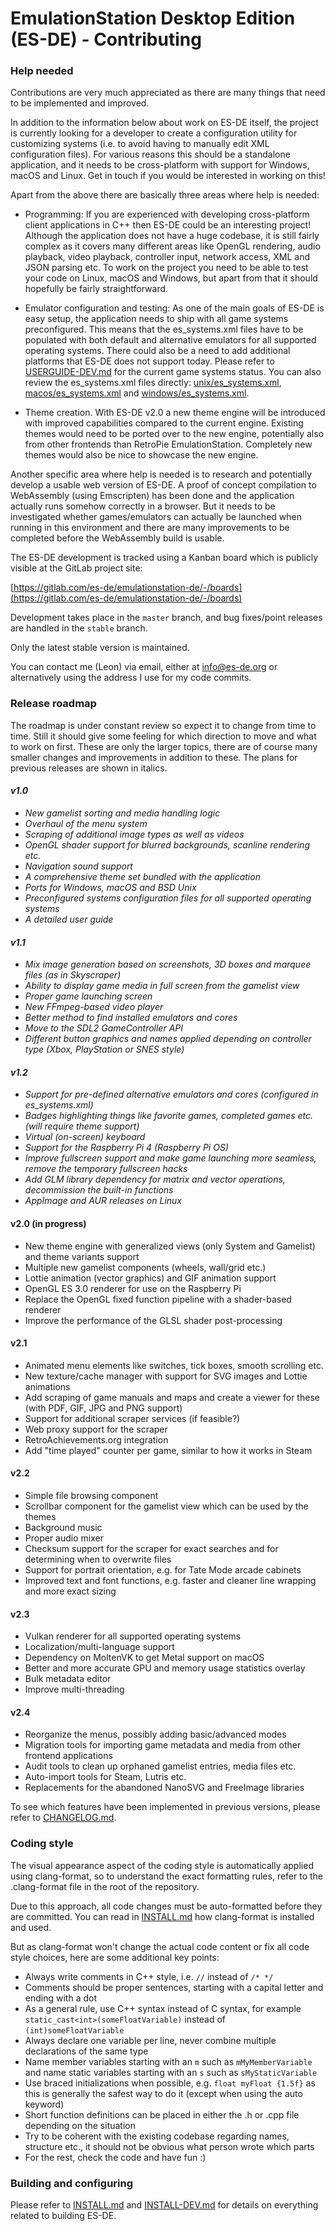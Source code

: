 # EmulationStation Desktop Edition (ES-DE) - Contributing

### Help needed

Contributions are very much appreciated as there are many things that need to be implemented and improved.

In addition to the information below about work on ES-DE itself, the project is currently looking for a developer to create a configuration utility for customizing systems (i.e. to avoid having to manually edit XML configuration files). For various reasons this should be a standalone application, and it needs to be cross-platform with support for Windows, macOS and Linux. Get in touch if you would be interested in working on this!

Apart from the above there are basically three areas where help is needed:

* Programming: If you are experienced with developing cross-platform client applications in C++ then ES-DE could be an interesting project! Although the application does not have a huge codebase, it is still fairly complex as it covers many different areas like OpenGL rendering, audio playback, video playback, controller input, network access, XML and JSON parsing etc. To work on the project you need to be able to test your code on Linux, macOS and Windows, but apart from that it should hopefully be fairly straightforward.

* Emulator configuration and testing: As one of the main goals of ES-DE is easy setup, the application needs to ship with all game systems preconfigured. This means that the es_systems.xml files have to be populated with both default and alternative emulators for all supported operating systems. There could also be a need to add additional platforms that ES-DE does not support today. Please refer to [USERGUIDE-DEV.md](USERGUIDE-DEV.md#supported-game-systems) for the current game systems status. You can also review the es_systems.xml files directly: [unix/es_systems.xml](resources/systems/unix/es_systems.xml), [macos/es_systems.xml](resources/systems/macos/es_systems.xml) and [windows/es_systems.xml](resources/systems/windows/es_systems.xml).

* Theme creation. With ES-DE v2.0 a new theme engine will be introduced with improved capabilities compared to the current engine. Existing themes would need to be ported over to the new engine, potentially also from other frontends than RetroPie EmulationStation. Completely new themes would also be nice to showcase the new engine.

Another specific area where help is needed is to research and potentially develop a usable web version of ES-DE. A proof of concept compilation to WebAssembly (using Emscripten) has been done and the application actually runs somehow correctly in a browser. But it needs to be investigated whether games/emulators can actually be launched when running in this environment and there are many improvements to be completed before the WebAssembly build is usable.

The ES-DE development is tracked using a Kanban board which is publicly visible at the GitLab project site:

[https://gitlab.com/es-de/emulationstation-de/-/boards](https://gitlab.com/es-de/emulationstation-de/-/boards)

Development takes place in the `master` branch, and bug fixes/point releases are handled in the `stable` branch.

Only the latest stable version is maintained.

You can contact me (Leon) via email, either at info@es-de.org or alternatively using the address I use for my code commits.

### Release roadmap

The roadmap is under constant review so expect it to change from time to time. Still it should give some feeling for which direction to move and what to work on first. These are only the larger topics, there are of course many smaller changes and improvements in addition to these. The plans for previous releases are shown in italics.

#### _v1.0_

* _New gamelist sorting and media handling logic_
* _Overhaul of the menu system_
* _Scraping of additional image types as well as videos_
* _OpenGL shader support for blurred backgrounds, scanline rendering etc._
* _Navigation sound support_
* _A comprehensive theme set bundled with the application_
* _Ports for Windows, macOS and BSD Unix_
* _Preconfigured systems configuration files for all supported operating systems_
* _A detailed user guide_

#### _v1.1_

* _Mix image generation based on screenshots, 3D boxes and marquee files (as in Skyscraper)_
* _Ability to display game media in full screen from the gamelist view_
* _Proper game launching screen_
* _New FFmpeg-based video player_
* _Better method to find installed emulators and cores_
* _Move to the SDL2 GameController API_
* _Different button graphics and names applied depending on controller type (Xbox, PlayStation or SNES style)_

#### _v1.2_

* _Support for pre-defined alternative emulators and cores (configured in es_systems.xml)_
* _Badges highlighting things like favorite games, completed games etc. (will require theme support)_
* _Virtual (on-screen) keyboard_
* _Support for the Raspberry Pi 4 (Raspberry Pi OS)_
* _Improve fullscreen support and make game launching more seamless, remove the temporary fullscreen hacks_
* _Add GLM library dependency for matrix and vector operations, decommission the built-in functions_
* _AppImage and AUR releases on Linux_

#### v2.0 (in progress)

* New theme engine with generalized views (only System and Gamelist) and theme variants support
* Multiple new gamelist components (wheels, wall/grid etc.)
* Lottie animation (vector graphics) and GIF animation support
* OpenGL ES 3.0 renderer for use on the Raspberry Pi
* Replace the OpenGL fixed function pipeline with a shader-based renderer
* Improve the performance of the GLSL shader post-processing

#### v2.1

* Animated menu elements like switches, tick boxes, smooth scrolling etc.
* New texture/cache manager with support for SVG images and Lottie animations
* Add scraping of game manuals and maps and create a viewer for these (with PDF, GIF, JPG and PNG support)
* Support for additional scraper services (if feasible?)
* Web proxy support for the scraper
* RetroAchievements.org integration
* Add "time played" counter per game, similar to how it works in Steam

#### v2.2

* Simple file browsing component
* Scrollbar component for the gamelist view which can be used by the themes
* Background music
* Proper audio mixer
* Checksum support for the scraper for exact searches and for determining when to overwrite files
* Support for portrait orientation, e.g. for Tate Mode arcade cabinets
* Improved text and font functions, e.g. faster and cleaner line wrapping and more exact sizing

#### v2.3

* Vulkan renderer for all supported operating systems
* Localization/multi-language support
* Dependency on MoltenVK to get Metal support on macOS
* Better and more accurate GPU and memory usage statistics overlay
* Bulk metadata editor
* Improve multi-threading

#### v2.4

* Reorganize the menus, possibly adding basic/advanced modes
* Migration tools for importing game metadata and media from other frontend applications
* Audit tools to clean up orphaned gamelist entries, media files etc.
* Auto-import tools for Steam, Lutris etc.
* Replacements for the abandoned NanoSVG and FreeImage libraries

To see which features have been implemented in previous versions, please refer to [CHANGELOG.md](CHANGELOG.md).

### Coding style

The visual appearance aspect of the coding style is automatically applied using clang-format, so to understand the exact formatting rules, refer to the .clang-format file in the root of the repository.

Due to this approach, all code changes must be auto-formatted before they are committed. You can read in [INSTALL.md](INSTALL.md#using-clang-format-for-automatic-code-formatting) how clang-format is installed and used.

But as clang-format won't change the actual code content or fix all code style choices, here are some additional key points:

* Always write comments in C++ style, i.e. `//` instead of `/* */`
* Comments should be proper sentences, starting with a capital letter and ending with a dot
* As a general rule, use C++ syntax instead of C syntax, for example `static_cast<int>(someFloatVariable)` instead of `(int)someFloatVariable`
* Always declare one variable per line, never combine multiple declarations of the same type
* Name member variables starting with an `m` such as `mMyMemberVariable` and name static variables starting with an `s` such as `sMyStaticVariable`
* Use braced initializations when possible, e.g. `float myFloat {1.5f}` as this is generally the safest way to do it (except when using the auto keyword)
* Short function definitions can be placed in either the .h or .cpp file depending on the situation
* Try to be coherent with the existing codebase regarding names, structure etc., it should not be obvious what person wrote which parts
* For the rest, check the code and have fun :)

### Building and configuring

Please refer to [INSTALL.md](INSTALL.md) and [INSTALL-DEV.md](INSTALL-DEV.md) for details on everything related to building ES-DE.
